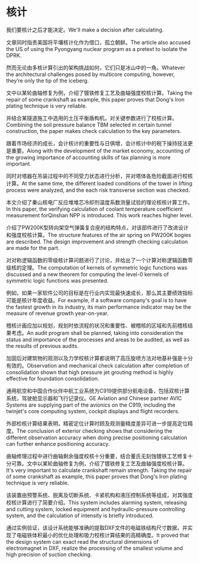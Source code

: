 # 核计

<p><span class="chinese">我们要核计之后才能决定。</span><span class="english">We'll make a decision after calculating.</span></p>

<p><span class="chinese">文章同时指责美国将平壤核计化作为借口，孤立朝鲜。</span><span class="english">The article also accused the US of using the Pyongyang nuclear program as a pretext to isolate the DPRK.</span></p>

<p><span class="chinese">然而无论由多核计算引出的架构挑战如何，它们只是冰山中的一角。</span><span class="english">Whatever the architectural challenges posed by multicore computing, however, they’re only the tip of the iceberg.</span></p>

<p><span class="chinese">文中以某轮曲轴修复为例，介绍了镀铁修复工艺及曲轴强度校核计算。</span><span class="english">Taking the repair of some crankshaft as example, this paper proves that Dong's Iron plating technique is very reliable.</span></p>

<p><span class="chinese">并结合某隧道施工中选用的土压平衡盾构机，对关键参数进行了校核计算。</span><span class="english">Combining the soil pressure balance TBM selected in certain tunnel construction, the paper makes check calculation to the key parameters.</span></p>

<p><span class="chinese">跟着市场经济的成长，会计核计的重要性与日俱增，会计核计中的税下操持技法更是重要。</span><span class="english">Along with the development of the market economy, accounting of the growing importance of accounting skills of tax planning is more important.</span></p>

<p><span class="chinese">同时对塔器在吊装过程中的不同受力状态进行分析，并对塔体各危险截面进行校核计算。</span><span class="english">At the same time, the different loaded conditions of the tower in lifting process were analyzed, and the each risk transverse section was checked.</span></p>

<p><span class="chinese">本文介绍了秦山核电厂反应堆堆芯冷却剂温度系数测量试验的理论核核计算工作。</span><span class="english">In this paper, the verifying calculation of coolant temperature coefficient measurement forQinshan NPP is introduced. This work reaches higher level.</span></p>

<p><span class="chinese">介绍了PW200K型转向架空气弹簧复合座的结构特点，对该部件进行了改进设计和强度校核计算。</span><span class="english">The structure features of the air spring on PW200K bogies are described. The design improvement and strength checking calculation are made for the part.</span></p>

<p><span class="chinese">对对称逻辑函数的零级核计算问题进行了讨论，并给出了一个计算对称逻辑函数零级核的定理。</span><span class="english">The computation of kernels of symmetric logic functions was discussed and a new theorem for computing the level-0 kernels of symmetric logic functions was presented.</span></p>

<p><span class="chinese">例如，如果一家软件公司的目标是在行业内实现最快速成长，那么其主要绩效指标可能是核计年度收益。</span><span class="english">For example, if a software company's goal is to have the fastest growth in its industry, its main performance indicator may be the measure of revenue growth year-on-year.</span></p>

<p><span class="chinese">稽核计画应加以规划，规划时依流程的状况和重要性、被稽核的区域和先前稽核结果考虑。</span><span class="english">An audit program shall be planned, taking into consideration the status and importance of the processes and areas to be audited, as well as the results of previous audits.</span></p>

<p><span class="chinese">加固后对建筑物的观测以及力学校核计算都说明了高压旋喷方法对地基补强是十分有效的。</span><span class="english">Observation and mechanical check calculation after completion of consolidation shown that high pressure jet grouting method is highly effective for foundation consolidation.</span></p>

<p><span class="chinese">通用航空和中国合作伙伴中航工业系统为C919提供部分航电设备，包括双核计算系统，驾驶舱显示器和飞行记录仪。</span><span class="english">GE Aviation and Chinese partner AVIC Systems are supplying part of the avionics on the C919, including the twinjet's core computing system, cockpit displays and flight recorders.</span></p>

<p><span class="chinese">外部检核计算结果表明，精密定位计算时顾及观测量精度差异可进一步提高定位精度。</span><span class="english">The conclusion of exterior checking shows that considering the different observation accuracy when doing precise positioning calculation can further enhance positioning accuracy.</span></p>

<p><span class="chinese">曲轴修理过程中进行曲轴剩余强度校核十分重要，结合董氏无刻蚀镀铁工艺修复十分可靠。文中以某轮曲轴修复为例，介绍了镀铁修复工艺及曲轴强度校核计算。</span><span class="english">It's very important to calculate crankshaft remain strength. Taking the repair of some crankshaft as example, this paper proves that Dong's Iron plating technique is very reliable.</span></p>

<p><span class="chinese">该装置由预警系统、脱离及切断系统、卡紧机构和液压控制系统等组成，对其强度校核计算进行了简要介绍。</span><span class="english">This system includes alarming system, releasing and cutting system, locked equipment and hydraulic-pressure controlling system, and the calculation of intensity is briefly introduced.</span></p>

<p><span class="chinese">通过实例验证，该设计系统能够准确的提取DXF文件的电磁铁结构尺寸数据，并实现了电磁铁体积最小的优化处理和吸力校核计算结果的高精确度。</span><span class="english">It proved that the design system can exact read the structural dimensions of electromagnet in DXF, realize the processing of the smallest volume and high precision of suction checking.</span></p>

